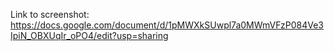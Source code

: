 Link to screenshot: https://docs.google.com/document/d/1pMWXkSUwpl7a0MWmVFzP084Ve3IpiN_OBXUqIr_oPO4/edit?usp=sharing
